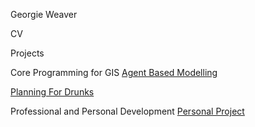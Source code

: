
Georgie Weaver


CV


Projects

Core Programming for GIS
[Agent Based Modelling](georgieweaver.github.io/model)


[Planning For Drunks](georgieweaver.github.io/drunks)

Professional and Personal Development
[Personal Project](georgieweaver.github.io/ppdproject)
